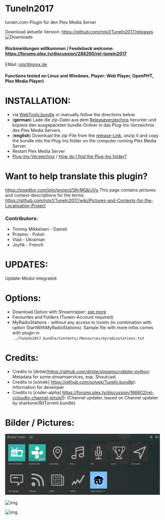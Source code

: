 TuneIn2017
==================
tunein.com-Plugin für den Plex Media Server

Download aktuelle Version: https://github.com/rols1/TuneIn2017/releases
![Downloads](https://img.shields.io/github/downloads/rols1/TuneIn2017/total.svg "Downloads")

#### Rückmeldungen willkommen / Feedeback welcome: https://forums.plex.tv/discussion/288260/rel-tunein2017
EMail: rols1@gmx.de 
  
#### Functions tested on Linux and Windows, Player: Web Player, OpenPHT, Plex Media Player)



INSTALLATION:
===================  
* via [WebTools.bundle](https://github.com/dagalufh/WebTools.bundle) or manually follow the directions below.
* (**german**) Lade die zip-Datei aus dem [Releaseverzeichnis](https://github.com/rols1/TuneIn2017/releases) herunter und kopiere den ausgepackten bundle-Ordner in das Plug-Ins-Verzeichnis des Plex Media Servers.
* (**english**) Download the zip-File from the [release-Link](https://github.com/rols1/TuneIn2017/releases), unzip it and copy the bundle into the Plug-Ins folder on the computer running Plex Media Server.
* Restart Plex Media Server
* [Plug-Ins-Verzeichnis](https://support.plex.tv/hc/en-us/articles/201106098) / [How do I find the Plug-Ins folder?](https://support.plex.tv/hc/en-us/articles/201106098)

Want to help translate this plugin?
===================  
https://poeditor.com/join/project/SKrMQklJVu
This page contains pictures and context-descriptions for the terms:
https://github.com/rols1/TuneIn2017/wiki/Pictures-and-Contexts-for-the-Localisation-Project

### Contributors:
* Tommy Mikkelsen - Danish
* Przemo - Polish
* Vlad - Ukrainian
* Joyfik - French

UPDATES:
===================  
Update-Modul integrated.

Options:
===================  
* Download Option with Streamripper: [see more](https://github.com/rols1/TuneIn2017/wiki/Download-Option-with-Streamripper) 
* Favourites and Folders (Tunein-Account required)
* MyRadioStations - without any access to tunein (in combination with option StartWithMyRadioStations). Sample file with more infos comes with plugin in ```../TuneIn2017.bundle/Contents//Resources/myradiostations.txt```

Credits:
===================  
- Credits to [dirble]https://github.com/dirble/streamscrobbler-python: Metadata for some streamservices, esp. Shoutcast
- Credits to [solvek] https://github.com/solvek/TuneIn.bundle): Information for developer
- Credits to [coder-alpha] https://forums.plex.tv/discussion/166602/rel-ccloudtv-channel-iptv/p1): (Channel updater, based on Channel updater by sharkone/BitTorrent.bundle)

 
Bilder / Pictures:
===================  
![img](https://github.com/rols1/PluginPictures/blob/master/Misc/Menu.png?raw=true)

![img](https://us.v-cdn.net/6025034/uploads/editor/wr/9d299awck10x.png)

![img](https://us.v-cdn.net/6025034/uploads/editor/o3/mru0m2pe6lfn.png)


